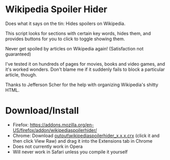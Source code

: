 Wikipedia Spoiler Hider
=====

Does what it says on the tin: Hides spoilers on Wikipedia.

This script looks for sections with certain key words, hides them, and provides buttons for you to click to toggle showing them.

Never get spoiled by articles on Wikipedia again! (Satisfaction not guaranteed)

I've tested it on hundreds of pages for movies, books and video games, and it's worked wonders. Don't blame me if it suddenly fails to block a particular article, though.

Thanks to Jefferson Scher for the help with organizing Wikipedia's shitty HTML.

Download/Install
=====

* Firefox: https://addons.mozilla.org/en-US/firefox/addon/wikipediaspoilerhider/
* Chrome: Download [output\wikipediaspoilerhider_x.x.x.crx](https://github.com/xdpirate/WikipediaSpoilerHider/tree/master/output) (click it and then click View Raw) and drag it into the Extensions tab in Chrome
* Does not currently work in Opera 
* Will never work in Safari unless you compile it yourself
